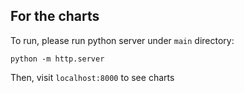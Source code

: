 ## For the charts

To run, please run python server under `main` directory:

`python -m http.server`

Then, visit `localhost:8000` to see charts
